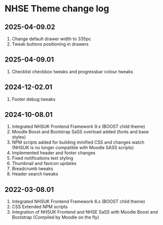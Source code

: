 # NHSE Theme change log

## 2025-04-09.02
1. Change default drawer width to 335pc
2. Tweak buttons positioning in drawers

## 2025-04-09.01
1. Checklist checkbox tweaks and progressbar colour tweaks 

## 2024-12-02.01
1. Footer debug tweaks

## 2024-10-08.01
1. Integrated NHSUK Frontend Framework 9.x (BOOST child theme)
2. Moodle Boost and Bootstrap SaSS overload added (fonts and base styles)
3. NPM scripts added for building minified CSS and changes watch (NHSUK is no longer compatible with Moodle SASS scripts)
4. Implemented header and footer changes
5. Fixed notifications text styling
6. Thumbnail and favicon updates
7. Breadcrumb tweaks
8. Header search tweaks

## 2022-03-08.01
1. Integrated NHSUK Frontend Framework 6.x (BOOST child theme) 
2. CSS Extended NPM scripts
3. Integration of NHSUK Frontend and NHSE SaSS with Moodle Boost and Bootstrap (Compiled by Moodle on the fly)
